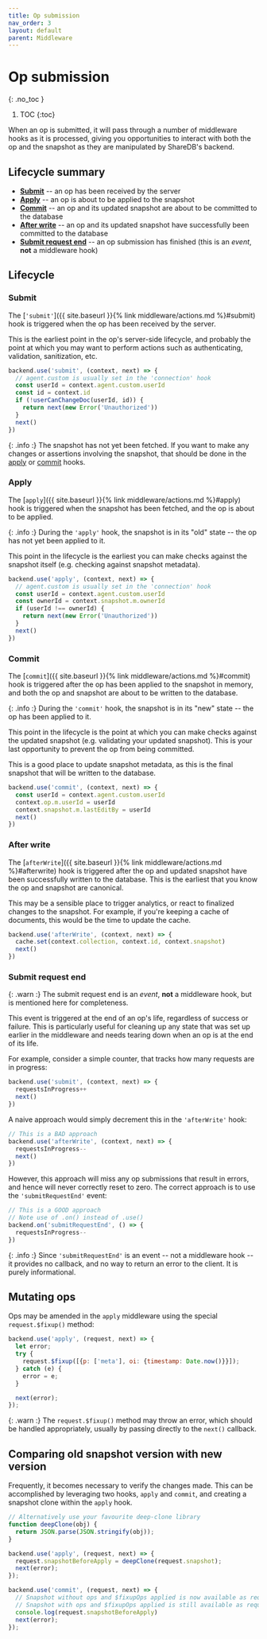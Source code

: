 ```yaml
---
title: Op submission
nav_order: 3
layout: default
parent: Middleware
---
```


# Op submission
{: .no_toc }

1. TOC
{:toc}

When an op is submitted, it will pass through a number of middleware hooks as it is processed, giving you opportunities to interact with both the op and the snapshot as they are manipulated by ShareDB's backend.

## Lifecycle summary

 - [**Submit**](#submit) -- an op has been received by the server
 - [**Apply**](#apply) -- an op is about to be applied to the snapshot
 - [**Commit**](#commit) -- an op and its updated snapshot are about to be committed to the database
 - [**After write**](#after-write) -- an op and its updated snapshot have successfully been committed to the database
 - [**Submit request end**](#submit-request-end) -- an op submission has finished (this is an _event_, **not** a middleware hook)

## Lifecycle

### Submit

The [`'submit'`]({{ site.baseurl }}{% link middleware/actions.md %}#submit) hook is triggered when the op has been received by the server.

This is the earliest point in the op's server-side lifecycle, and probably the point at which you may want to perform actions such as authenticating, validation, sanitization, etc.

```js
backend.use('submit', (context, next) => {
  // agent.custom is usually set in the 'connection' hook
  const userId = context.agent.custom.userId
  const id = context.id
  if (!userCanChangeDoc(userId, id)) {
    return next(new Error('Unauthorized'))
  }
  next()
})
```

{: .info :}
The snapshot has not yet been fetched. If you want to make any changes or assertions involving the snapshot, that should be done in the [apply](#apply) or [commit](#commit) hooks.

### Apply

The [`apply`]({{ site.baseurl }}{% link middleware/actions.md %}#apply) hook is triggered when the snapshot has been fetched, and the op is about to be applied.

{: .info :}
During the `'apply'` hook, the snapshot is in its "old" state -- the op has not yet been applied to it.

This point in the lifecycle is the earliest you can make checks against the snapshot itself (e.g. checking against snapshot metadata).

```js
backend.use('apply', (context, next) => {
  // agent.custom is usually set in the 'connection' hook
  const userId = context.agent.custom.userId
  const ownerId = context.snapshot.m.ownerId
  if (userId !== ownerId) {
    return next(new Error('Unauthorized'))
  }
  next()
})
```

### Commit

The [`commit`]({{ site.baseurl }}{% link middleware/actions.md %}#commit) hook is triggered after the op has been applied to the snapshot in memory, and both the op and snapshot are about to be written to the database.

{: .info :}
During the `'commit'` hook, the snapshot is in its "new" state -- the op has been applied to it.

This point in the lifecycle is the point at which you can make checks against the updated snapshot (e.g. validating your updated snapshot). This is your last opportunity to prevent the op from being committed.

This is a good place to update snapshot metadata, as this is the final snapshot that will be written to the database.

```js
backend.use('commit', (context, next) => {
  const userId = context.agent.custom.userId
  context.op.m.userId = userId
  context.snapshot.m.lastEditBy = userId
  next()
})
```

### After write

The [`afterWrite`]({{ site.baseurl }}{% link middleware/actions.md %}#afterwrite) hook is triggered after the op and updated snapshot have been successfully written to the database. This is the earliest that you know the op and snapshot are canonical.

This may be a sensible place to trigger analytics, or react to finalized changes to the snapshot. For example, if you're keeping a cache of documents, this would be the time to update the cache.

```js
backend.use('afterWrite', (context, next) => {
  cache.set(context.collection, context.id, context.snapshot)
  next()
})
```

### Submit request end

<!-- TODO: Link to Backend event docs -->
{: .warn :}
The submit request end is an _event_, **not** a middleware hook, but is mentioned here for completeness.

This event is triggered at the end of an op's life, regardless of success or failure. This is particularly useful for cleaning up any state that was set up earlier in the middleware and needs tearing down when an op is at the end of its life.

For example, consider a simple counter, that tracks how many requests are in progress:

```js
backend.use('submit', (context, next) => {
  requestsInProgress++
  next()
})
```

A naive approach would simply decrement this in the `'afterWrite'` hook:

```js
// This is a BAD approach
backend.use('afterWrite', (context, next) => {
  requestsInProgress--
  next()
})
```

However, this approach will miss any op submissions that result in errors, and hence will never correctly reset to zero. The correct approach is to use the `'submitRequestEnd'` event:

```js
// This is a GOOD approach
// Note use of .on() instead of .use()
backend.on('submitRequestEnd', () => {
  requestsInProgress--
})
```

{: .info :}
Since `'submitRequestEnd'` is an event -- not a middleware hook -- it provides no callback, and no way to return an error to the client. It is purely informational.

## Mutating ops

Ops may be amended in the `apply` middleware using the special `request.$fixup()` method:

```js
backend.use('apply', (request, next) => {
  let error;
  try {
    request.$fixup([{p: ['meta'], oi: {timestamp: Date.now()}}]);
  } catch (e) {
    error = e;
  }

  next(error);
});
```

{: .warn :}
The `request.$fixup()` method may throw an error, which should be handled appropriately, usually by passing directly to the `next()` callback.

## Comparing old snapshot version with new version

Frequently, it becomes necessary to verify the changes made. This can be accomplished by leveraging two hooks, `apply` and `commit`, and creating a snapshot clone within the `apply` hook.

```js
// Alternatively use your favourite deep-clone library
function deepClone(obj) {
  return JSON.parse(JSON.stringify(obj));
}

backend.use('apply', (request, next) => {
  request.snapshotBeforeApply = deepClone(request.snapshot);
  next(error);
});

backend.use('commit', (request, next) => {
  // Snapshot without ops and $fixupOps applied is now available as request.snapshotBeforeApply
  // Snapshot with ops and $fixupOps applied is still available as request.snapshot
  console.log(request.snapshotBeforeApply)
  next(error);
});
```